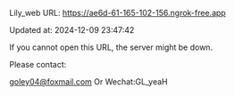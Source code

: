 Lily_web URL: https://ae6d-61-165-102-156.ngrok-free.app

Updated at: 2024-12-09 23:47:42

If you cannot open this URL, the server might be down.

Please contact: 

goley04@foxmail.com Or Wechat:GL_yeaH
